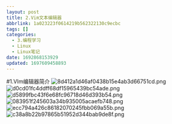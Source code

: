 ```yaml
---
layout: post
title: 2.Vim文本编辑器
abbrlink: 1a023223f0614219b562322130c9ecbc
tags: []
categories:
  - 3.编程学习
  - Linux
  - Linux笔记
date: 1692868153929
updated: 1697609458893
---
```


\#1.VIm编辑器简介
![8d412a1d46af0438b15e4ab3d66751cd.png](/resources/5e7f824208844de785d6b5f5a8cd3cb2.png)
![d0cd01fc4ddff68df15965439bc54ade.png](/resources/06c654e373ef4b349b390197d502e341.png)
![d5899fbc43f6e68fc96718d46d393b54.png](/resources/1034be3fe76948709b4277e03b39735f.png)
![083951f245603a34b935005acaefb748.png](/resources/09087ad5d4884f6392af2fb6b9ec7e14.png)
![ecc794a426c86182070245fbb069a55b.png](/resources/cf586b13d7f64b37898890316c4e6a3c.png)![c38a8b22b97865b51952d344bab9de8f.png](/resources/0cbfe4cf10254490a1a902309abe4052.png)
